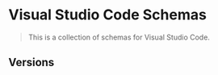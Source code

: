 # Visual Studio Code Schemas

>This is a collection of schemas for Visual Studio Code\.

## Versions

